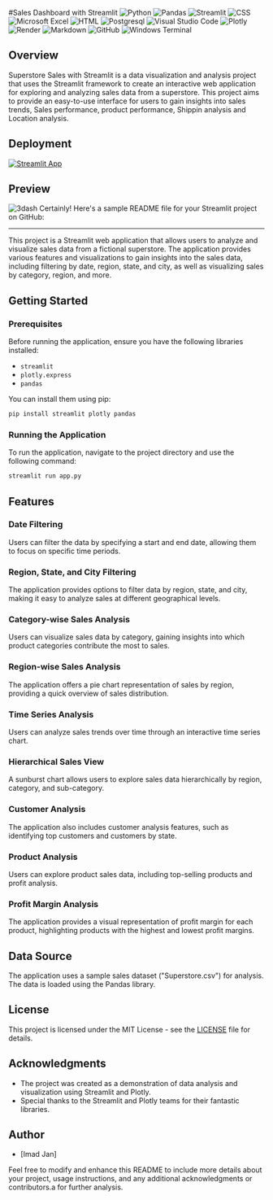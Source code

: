 #Sales Dashboard with Streamlit
![Python](https://img.shields.io/badge/Python-3776AB.svg?style=for-the-badge&logo=Python&logoColor=white)
![Pandas](https://img.shields.io/badge/pandas-%23150458.svg?style=for-the-badge&logo=pandas&logoColor=white)
![Streamlit](https://img.shields.io/badge/Streamlit-FF4B4B.svg?style=for-the-badge&logo=Streamlit&logoColor=white)
![CSS](https://img.shields.io/badge/CSS3-1572B6.svg?style=for-the-badge&logo=CSS3&logoColor=white)
![Microsoft Excel](https://img.shields.io/badge/Microsoft_Excel-217346?style=for-the-badge&logo=microsoft-excel&logoColor=white)
![HTML](https://img.shields.io/badge/HTML5-E34F26.svg?style=for-the-badge&logo=HTML5&logoColor=white)
![Postgresql](https://img.shields.io/badge/PostgreSQL-4169E1.svg?style=for-the-badge&logo=PostgreSQL&logoColor=white)
![Visual Studio Code](https://img.shields.io/badge/Visual%20Studio%20Code-0078d7.svg?style=for-the-badge&logo=visual-studio-code&logoColor=white)
![Plotly](https://img.shields.io/badge/Plotly-3F4F75.svg?style=for-the-badge&logo=Plotly&logoColor=white)
![Render](https://img.shields.io/badge/Render-46E3B7.svg?style=for-the-badge&logo=Render&logoColor=white)
![Markdown](https://img.shields.io/badge/markdown-%23000000.svg?style=for-the-badge&logo=markdown&logoColor=white)
![GitHub](https://img.shields.io/badge/github-%23121011.svg?style=for-the-badge&logo=github&logoColor=white)
![Windows Terminal](https://img.shields.io/badge/Windows%20Terminal-%234D4D4D.svg?style=for-the-badge&logo=windows-terminal&logoColor=white)

## Overview

Superstore Sales with Streamlit is a data visualization and analysis project that uses the Streamlit framework to create an interactive web application for exploring and analyzing sales data from a superstore. This project aims to provide an easy-to-use interface for users to gain insights into sales trends, Sales performance, product performance, Shippin analysis and Location analysis.

## Deployment
[![Streamlit App](Img)](##Streamlitlink)


## Preview
![3dash](###)
Certainly! Here's a sample README file for your Streamlit project on GitHub:

---

This project is a Streamlit web application that allows users to analyze and visualize sales data from a fictional superstore. The application provides various features and visualizations to gain insights into the sales data, including filtering by date, region, state, and city, as well as visualizing sales by category, region, and more.

## Getting Started

### Prerequisites

Before running the application, ensure you have the following libraries installed:

- `streamlit`
- `plotly.express`
- `pandas`

You can install them using pip:

```bash
pip install streamlit plotly pandas
```

### Running the Application

To run the application, navigate to the project directory and use the following command:

```bash
streamlit run app.py
```

## Features

### Date Filtering

Users can filter the data by specifying a start and end date, allowing them to focus on specific time periods.

### Region, State, and City Filtering

The application provides options to filter data by region, state, and city, making it easy to analyze sales at different geographical levels.

### Category-wise Sales Analysis

Users can visualize sales data by category, gaining insights into which product categories contribute the most to sales.

### Region-wise Sales Analysis

The application offers a pie chart representation of sales by region, providing a quick overview of sales distribution.

### Time Series Analysis

Users can analyze sales trends over time through an interactive time series chart.

### Hierarchical Sales View

A sunburst chart allows users to explore sales data hierarchically by region, category, and sub-category.

### Customer Analysis

The application also includes customer analysis features, such as identifying top customers and customers by state.

### Product Analysis

Users can explore product sales data, including top-selling products and profit analysis.

### Profit Margin Analysis

The application provides a visual representation of profit margin for each product, highlighting products with the highest and lowest profit margins.

## Data Source

The application uses a sample sales dataset ("Superstore.csv") for analysis. The data is loaded using the Pandas library.

## License

This project is licensed under the MIT License - see the [LICENSE](LICENSE) file for details.

## Acknowledgments

- The project was created as a demonstration of data analysis and visualization using Streamlit and Plotly.
- Special thanks to the Streamlit and Plotly teams for their fantastic libraries.

## Author

- [Imad Jan]

Feel free to modify and enhance this README to include more details about your project, usage instructions, and any additional acknowledgments or contributors.a for further analysis.
